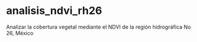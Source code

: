 # analisis_ndvi_rh26
Analizar la cobertura vegetal mediante el NDVI de la región hidrográfica No 26, México
